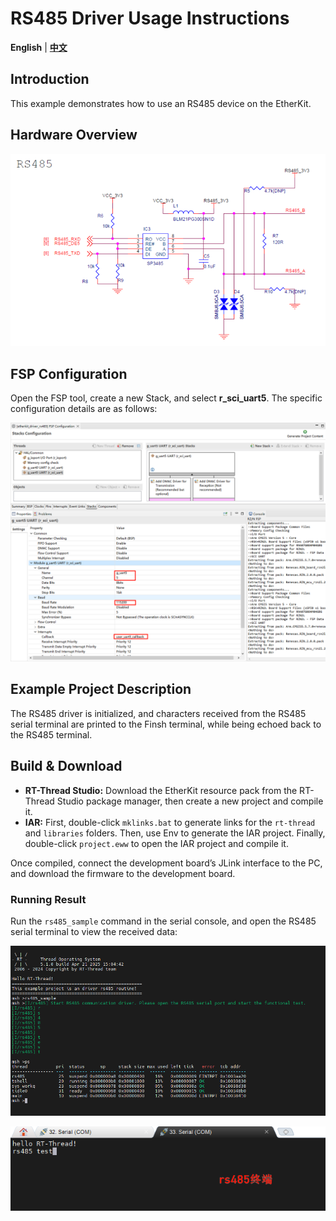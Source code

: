 # RS485 Driver Usage Instructions

**English** | [**中文**](./README_zh.md)

## Introduction

This example demonstrates how to use an RS485 device on the EtherKit.

## Hardware Overview

![image-20241126102525956](figures/image-20241126102525956.png)

## FSP Configuration

Open the FSP tool, create a new Stack, and select **r_sci_uart5**. The specific configuration details are as follows:

![image-20250421150150683](figures/image-20250421150150683.png)

## Example Project Description

The RS485 driver is initialized, and characters received from the RS485 serial terminal are printed to the Finsh terminal, while being echoed back to the RS485 terminal.

## Build & Download

* **RT-Thread Studio:** Download the EtherKit resource pack from the RT-Thread Studio package manager, then create a new project and compile it.
* **IAR:** First, double-click `mklinks.bat` to generate links for the `rt-thread` and `libraries` folders. Then, use Env to generate the IAR project. Finally, double-click `project.eww` to open the IAR project and compile it.

Once compiled, connect the development board’s JLink interface to the PC, and download the firmware to the development board.

### Running Result

Run the `rs485_sample` command in the serial console, and open the RS485 serial terminal to view the received data:

![image-20250421150911150](figures/image-20250421150911150.png)

![image-20250421150932481](figures/image-20250421150932481.png)